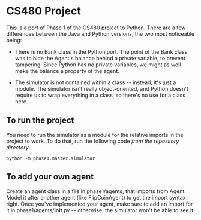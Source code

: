 CS480 Project
=============

This is a port of Phase 1 of the CS480 project to Python. There are a few differences between the Java and Python versions, the two most noticeable being:

- There is no Bank class in the Python port. The point of the Bank class was to hide the Agent's balance behind a private variable, to prevent tampering. Since Python has no private variables, we might as well make the balance a property of the agent.

- The simulator is not contained within a class -- instead, it's just a module. The simulator isn't really object-oriented, and Python doesn't require us to wrap everything in a class, so there's no use for a class here.

To run the project
------------------

You need to run the simulator as a module for the relative imports in the project to work. To do that, run the following code *from the repository directory*:

    python -m phase1.master.simulator

To add your own agent
---------------------

Create an agent class in a file in phase1/agents, that imports from Agent. Model it after another agent (like FlipCoinAgent) to get the import syntax right. Once you've implemented your agent, make sure to add an import for it in phase1/agents/__init__.py -- otherwise, the simulator won't be able to see it.  